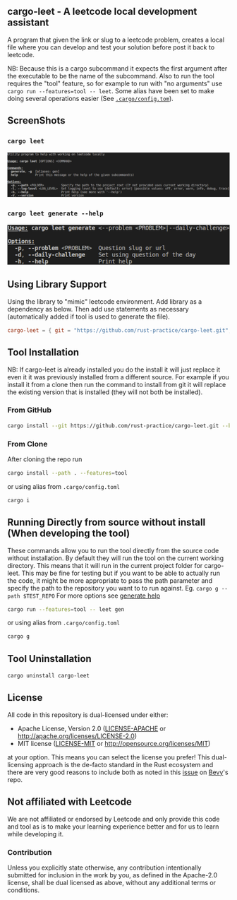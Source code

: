 ## cargo-leet - A leetcode local development assistant

 A program that given the link or slug to a leetcode problem,
 creates a local file where you can develop and test your solution before post it back to leetcode.

 NB: Because this is a cargo subcommand it expects the first argument after the executable to be the name of the subcommand. Also to run the tool requires the "tool" feature, so for example to run with "no arguments" use `cargo run --features=tool -- leet`. Some alias have been set to make doing several operations easier (See [`.cargo/config.tom`](.cargo/config.toml)).

 ## ScreenShots

 ### `cargo leet`
 ![ScreenShot](assets/help_scr_shot_top.png)

 ### `cargo leet generate --help`
 ![ScreenShot](assets/help_scr_shot_generate.png)

 ## Using Library Support

 Using the library to "mimic" leetcode environment. Add library as a dependency as below. Then add use statements as necessary (automatically added if tool is used to generate the file).

 ```toml
 cargo-leet = { git = "https://github.com/rust-practice/cargo-leet.git", branch = "develop" }
 ```


## Tool Installation

NB: If cargo-leet is already installed you do the install it will just replace it even it it was previously installed from a different source. For example if you install it from a clone then run the command to install from git it will replace the existing version that is installed (they will not both be installed).

### From GitHub

```sh
cargo install --git https://github.com/rust-practice/cargo-leet.git --branch main --features=tool
```

### From Clone

After cloning the repo run

```sh
cargo install --path . --features=tool
```

or using alias from `.cargo/config.toml`

```sh
cargo i
```

## Running Directly from source without install (When developing the tool)

These commands allow you to run the tool directly from the source code without installation.
By default they will run the tool on the current working directory.
This means that it will run in the current project folder for cargo-leet.
This may be fine for testing but if you want to be able to actually run the code,
it might be more appropriate to pass the path parameter and specify the path to the repository you want to to run against.
Eg. `cargo g --path $TEST_REPO`
For more options see [generate help](#cargo-leet-generate---help)

```sh
cargo run --features=tool -- leet gen
```

or using alias from `.cargo/config.toml`

```sh
cargo g
```



## Tool Uninstallation

```sh
cargo uninstall cargo-leet
```

## License

All code in this repository is dual-licensed under either:

- Apache License, Version 2.0 ([LICENSE-APACHE](LICENSE-APACHE) or http://apache.org/licenses/LICENSE-2.0)
- MIT license ([LICENSE-MIT](LICENSE-MIT) or http://opensource.org/licenses/MIT)

at your option.
This means you can select the license you prefer!
This dual-licensing approach is the de-facto standard in the Rust ecosystem and there are very good reasons to include both as noted in
this [issue](https://github.com/bevyengine/bevy/issues/2373) on [Bevy](https://bevyengine.org)'s repo.

## Not affiliated with Leetcode

We are not affiliated or endorsed by Leetcode and only provide this code and tool as is to make your learning experience better and for us to learn while developing it.

### Contribution

Unless you explicitly state otherwise, any contribution intentionally submitted
for inclusion in the work by you, as defined in the Apache-2.0 license, shall
be dual licensed as above, without any additional terms or conditions.
